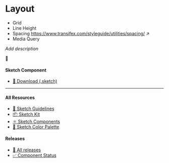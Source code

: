 # Layout


* Grid
* Line Height
* Spacing https://www.transifex.com/styleguide/utilities/spacing/  ↗
* Media Query

_Add description_

📝 




#### Sketch Component
  * [💎 Download (.sketch)](/resources/atoms/style/layout.sketch)



---



#### All Resources
  * [📐 Sketch Guidelines](/resources/sketch-guidelines.md)
  * [📦 Sketch Kit](/resources/master/TxDS_Design_Kit.0.1.sketch)
  * [⚛️ Sketch Components](/resources/atoms)
  * [🎨 Sketch Color Palette](/resources/master/TxDS_Colors.sketchpalette)


#### Releases
  * [🎉 All releases](https://github.com/dontpanicgr/txds/releases)
  * [✅ Component Status](/STATUS.md)